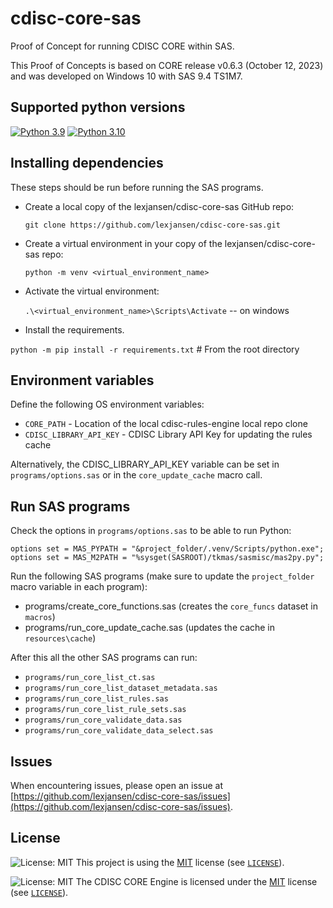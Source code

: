 # cdisc-core-sas

Proof of Concept for running CDISC CORE within SAS.

This Proof of Concepts is based on CORE release v0.6.3 (October 12, 2023) and was developed on Windows 10 with SAS 9.4 TS1M7.

## Supported python versions

[![Python 3.9](https://img.shields.io/badge/python-3.9-green.svg)](https://www.python.org/downloads/release/python-390)
[![Python 3.10](https://img.shields.io/badge/python-3.10-blue.svg)](https://www.python.org/downloads/release/python-310)

## Installing dependencies

These steps should be run before running the SAS programs.

- Create a local copy of the lexjansen/cdisc-core-sas GitHub repo:

  `git clone https://github.com/lexjansen/cdisc-core-sas.git`

- Create a virtual environment in your copy of the lexjansen/cdisc-core-sas repo:

  `python -m venv <virtual_environment_name>`
- Activate the virtual environment:

  `.\<virtual_environment_name>\Scripts\Activate` -- on windows

- Install the requirements.

`python -m pip install -r requirements.txt` # From the root directory

## Environment variables

Define the following OS environment variables:

- `CORE_PATH` - Location of the local cdisc-rules-engine local repo clone
- `CDISC_LIBRARY_API_KEY` - CDISC Library API Key for updating the rules cache

Alternatively, the CDISC_LIBRARY_API_KEY variable can be set in `programs/options.sas` or in the `core_update_cache` macro call.

## Run SAS programs

Check the options in `programs/options.sas` to be able to run Python:

```SAS
options set = MAS_PYPATH = "&project_folder/.venv/Scripts/python.exe";
options set = MAS_M2PATH = "%sysget(SASROOT)/tkmas/sasmisc/mas2py.py";
```

Run the following SAS programs (make sure to update the `project_folder` macro variable in each program):

- programs/create_core_functions.sas (creates the `core_funcs` dataset in `macros`)
- programs/run_core_update_cache.sas (updates the cache in `resources\cache`)

After this all the other SAS programs can run:

- `programs/run_core_list_ct.sas`
- `programs/run_core_list_dataset_metadata.sas`
- `programs/run_core_list_rules.sas`
- `programs/run_core_list_rule_sets.sas`
- `programs/run_core_validate_data.sas`
- `programs/run_core_validate_data_select.sas`

## Issues

When encountering issues, please open an issue at [https://github.com/lexjansen/cdisc-core-sas/issues](https://github.com/lexjansen/cdisc-core-sas/issues).

## License

![License: MIT](https://img.shields.io/badge/License-MIT-blue.svg)
This project is using the [MIT](http://www.opensource.org/licenses/MIT "The MIT License | Open Source Initiative") license (see [`LICENSE`](LICENSE)).

![License: MIT](https://img.shields.io/badge/License-MIT-blue.svg)
The CDISC CORE Engine is licensed under the [MIT](http://www.opensource.org/licenses/MIT "The MIT License | Open Source Initiative") license (see [`LICENSE`](LICENSE-CDISC_RULES_ENGINE)).
